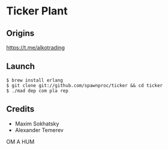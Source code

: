 Ticker Plant
============

Origins
-------

https://t.me/alkotrading

Launch
------

```
$ brew install erlang
$ git clone git://github.com/spawnproc/ticker && cd ticker
$ ./mad dep com pla rep
```

Credits
-------

* Maxim Sokhatsky
* Alexander Temerev

OM A HUM
